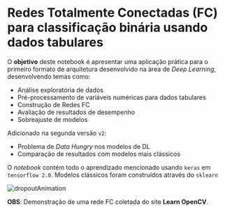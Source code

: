# Redes Totalmente Conectadas (FC) para classificação binária usando dados tabulares

O **objetivo** deste notebook é apresentar uma aplicação prática para o primeiro formato de arquitetura desenvolvido na área de *Deep Learning*, desenvolvendo temas como:
- Análise exploratória de dados
- Pré-processamento de variáveis numéricas para dados tabulares
- Construção de Redes FC
- Avaliação de resultados de desempenho
- Sobreajuste de modelos

Adicionado na segunda versão `v2`:
- Problema de *Data Hungry* nos modelos de DL
- Comparação de resultados com modelos mais clássicos

O *notebook* contém todo o aprendizado mencionado usando `keras` em `tensorflow 2.0`. Modelos clássicos foram construídos através do `sklearn`

![dropoutAnimation](https://user-images.githubusercontent.com/32513366/96616112-8e072180-12d8-11eb-8b80-a3f0be3baf31.gif)

**OBS**: Demonstração de uma rede FC coletada do site **Learn OpenCV**.

